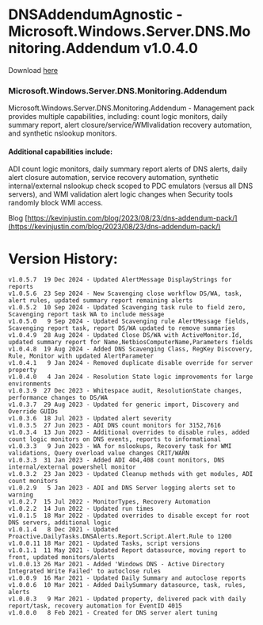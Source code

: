 # DNSAddendumAgnostic - Microsoft.Windows.Server.DNS.Monitoring.Addendum v1.0.4.0

Download [here](https://github.com/theKevinJustin/DNSAddendumAgnostic/blob/main/Microsoft.Windows.Server.DNS.Monitoring.Addendum.xml)

### Microsoft.Windows.Server.DNS.Monitoring.Addendum
Microsoft.Windows.Server.DNS.Monitoring.Addendum - Management pack provides multiple capabilities, including: count logic monitors, daily summary report, alert closure/service/WMIvalidation recovery automation, and synthetic nslookup monitors.

#### Additional capabilities include:
ADI count logic monitors, daily summary report alerts of DNS alerts, daily alert closure automation, 
service recovery automation, synthetic internal/external nslookup check scoped to PDC emulators (versus all DNS servers), 
and WMI validation alert logic changes when Security tools randomly block WMI access.

Blog [https://kevinjustin.com/blog/2023/08/23/dns-addendum-pack/](https://kevinjustin.com/blog/2023/08/23/dns-addendum-pack/)

# Version History:
```
v1.0.5.7  19 Dec 2024 - Updated AlertMessage DisplayStrings for reports
v1.0.5.6  23 Sep 2024 - New Scavenging close workflow DS/WA, task, alert rules, updated summary report remaining alerts
v1.0.5.2  10 Sep 2024 - Updated Scavenging task rule to field zero, Scavenging report task WA to include message
v1.0.5.0   9 Sep 2024 - Updated Scavenging rule AlertMessage fields, Scavenging report task, report DS/WA updated to remove summaries
v1.0.4.9  28 Aug 2024 - Updated Close DS/WA with ActiveMonitor.Id, updated summary report for Name,NetbiosComputerName,Parameters fields
v1.0.4.8  19 Aug 2024 - Added DNS Scavenging Class, RegKey Discovery, Rule, Monitor with updated AlertParameter
v1.0.4.1   9 Jan 2024 - Removed duplicate disable override for server property
v1.0.4.0   4 Jan 2024 - Resolution State logic improvements for large environments
v1.0.3.9  27 Dec 2023 - Whitespace audit, ResolutionState changes, performance changes to DS/WA
v1.0.3.7  29 Aug 2023 - Updated for generic import, Discovery and Override GUIDs
v1.0.3.6  18 Jul 2023 - Updated alert severity
v1.0.3.5  27 Jun 2023 - ADI DNS count monitors for 3152,7616
v1.0.3.4  13 Jun 2023 - Additional overrides to disable rules, added count logic monitors on DNS events, reports to informational
v1.0.3.3   9 Jun 2023 - WA for nslookups, Recovery task for WMI validations, Query overload value changes CRIT/WARN
v1.0.3.3  31 Jan 2023 - Added ADI 404,408 count monitors, DNS internal/external powershell monitor
v1.0.3.2  23 Jan 2023 - Updated Cleanup methods with get modules, ADI count monitors
v1.0.2.9   5 Jan 2023 - ADI and DNS Server logging alerts set to warning
v1.0.2.7  15 Jul 2022 - MonitorTypes, Recovery Automation
v1.0.2.2  14 Jun 2022 - Updated run times
v1.0.1.5  18 Mar 2022 - Updated overrides to disable except for root DNS servers, additional logic
v1.0.1.4   8 Dec 2021 - Updated Proactive.DailyTasks.DNSAlerts.Report.Script.Alert.Rule to 1200
v1.0.0.11 18 Mar 2021 - Updated Tasks, script versions
v1.0.1.1  11 May 2021 - Updated Report datasource, moving report to front, updated monitors/alerts
v1.0.0.13 26 Mar 2021 - Added 'Windows DNS - Active Directory Integrated Write Failed' to autoclose rules
v1.0.0.9  16 Mar 2021 - Updated Daily Summary and autoclose reports
v1.0.0.6  10 Mar 2021 - Added DailySummary datasource, task, rules, alerts
v1.0.0.3   9 Mar 2021 - Updated property, delivered pack with daily report/task, recovery automation for EventID 4015
v1.0.0.0   8 Feb 2021 - Created for DNS server alert tuning
```
